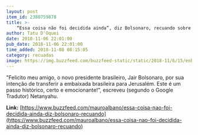 ```yaml
---
layout: post
item_id: 2380759878
title: >-
    “Essa coisa não foi decidida ainda”, diz Bolsonaro, recuando sobre embaixada em Jerusalém
author: Tatu D'Oquei
date: 2018-11-06 22:01:00
pub_date: 2018-11-06 22:01:00
time_added: 2018-11-08 08:15:05
category: recuadas
image: https://img.buzzfeed.com/buzzfeed-static/static/2018-11/6/15/enhanced/buzzfeed-prod-web-06/original-3931-1541536692-2.jpg?crop=619:324;33,81
---
```


"Felicito meu amigo, o novo presidente brasileiro, Jair Bolsonaro, por sua intenção de transferir a embaixada brasileira para Jerusalém. Este é um passo histórico, certo e emocionante!", escreveu (segundo o Google Tradutor) Netanyahu.

**Link:** [https://www.buzzfeed.com/mauroalbano/essa-coisa-nao-foi-decidida-ainda-diz-bolsonaro-recuando](https://www.buzzfeed.com/mauroalbano/essa-coisa-nao-foi-decidida-ainda-diz-bolsonaro-recuando)

